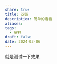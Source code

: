 ```yaml
---
share: true
title: 双链
description: 简单的看看
aliases: 
tags:
  - 解释
draft: false
date: 2024-03-06
---
```

就是测试一下效果